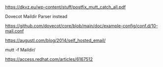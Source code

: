 https://dkvz.eu/wp-content/stuff/postfix_mutt_catch_all.pdf

Dovecot Maildir Parser instead

https://github.com/dovecot/core/blob/main/doc/example-config/conf.d/10-mail.conf

https://augustl.com/blog/2014/self_hosted_email/

mutt -f Maildir/

https://access.redhat.com/articles/6167512
